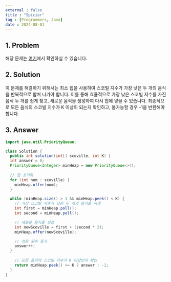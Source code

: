 ```yaml
---
external : false
title : "Spicier"
tag : [Programmers, Java]
date : 2024-08-01
---
```


## 1. Problem

해당 문제는 [여기](https://school.programmers.co.kr/learn/courses/30/lessons/42626)에서 확인하실 수 있습니다.

## 2. Solution

이 문제를 해결하기 위해서는 최소 힙을 사용하여 스코빌 지수가 가장 낮은 두 개의 음식을 반복적으로 합쳐 나가야 합니다. 이를 통해 효율적으로 가장 낮은 스코빌 지수를 가진 음식 두 개를 쉽게 찾고, 새로운 음식을 생성하여 다시 힙에 넣을 수 있습니다. 최종적으로 모든 음식의 스코빌 지수가 K 이상이 되는지 확인하고, 불가능할 경우 -1을 반환해야 합니다.

## 3. Answer

```java
import java.util.PriorityQueue;

class Solution {
  public int solution(int[] scoville, int K) {
  int answer = 0;
  PriorityQueue<Integer> minHeap = new PriorityQueue<>();
  
  // 힙 초기화
  for (int num : scoville) {
    minHeap.offer(num);
  }

  while (minHeap.size() > 1 && minHeap.peek() < K) {
    // 가장 스코빌 지수가 낮은 두 개의 음식을 꺼냄
    int first = minHeap.poll();
    int second = minHeap.poll();

    // 새로운 음식을 생성
    int newScoville = first + (second * 2);
    minHeap.offer(newScoville);

    // 섞은 횟수 증가
    answer++;
  }
  
    // 모든 음식의 스코빌 지수가 K 이상인지 확인
    return minHeap.peek() >= K ? answer : -1;
  }
}
```
